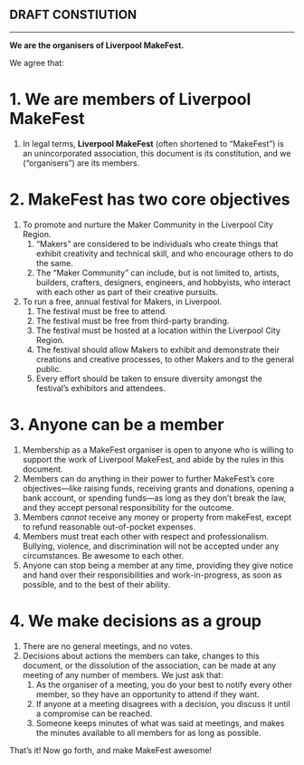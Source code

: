 ## DRAFT CONSTIUTION

---

**We are the organisers of Liverpool MakeFest.**

We agree that:

# 1. We are members of Liverpool MakeFest

1. In legal terms, **Liverpool MakeFest** (often shortened to “MakeFest”) is an unincorporated association, this document is its constitution, and we (“organisers”) are its members.

# 2. MakeFest has two core objectives

1. To promote and nurture the Maker Community in the Liverpool City Region.
   1. “Makers” are considered to be individuals who create things that exhibit creativity and technical skill, and who encourage others to do the same.
   2. The “Maker Community” can include, but is not limited to, artists, builders, crafters, designers, engineers, and hobbyists, who interact with each other as part of their creative pursuits.
2. To run a free, annual festival for Makers, in Liverpool.
   1. The festival must be free to attend.
   2. The festival must be free from third-party branding.
   3. The festival must be hosted at a location within the Liverpool City Region.
   4. The festival should allow Makers to exhibit and demonstrate their creations and creative processes, to other Makers and to the general public.
   5. Every effort should be taken to ensure diversity amongst the festival’s exhibitors and attendees.

# 3. Anyone can be a member

1. Membership as a MakeFest organiser is open to anyone who is willing to support the work of Liverpool MakeFest, and abide by the rules in this document.
2. Members can do anything in their power to further MakeFest’s core objectives—like raising funds, receiving grants and donations, opening a bank account, or spending funds—as long as they don’t break the law, and they accept personal responsibility for the outcome.
3. Members *cannot* receive any money or property from makeFest, except to refund reasonable out-of-pocket expenses.
4. Members must treat each other with respect and professionalism. Bullying, violence, and discrimination will not be accepted under any circumstances. Be awesome to each other.
5. Anyone can stop being a member at any time, providing they give notice and hand over their responsibilities and work-in-progress, as soon as possible, and to the best of their ability.

# 4. We make decisions as a group

1. There are no general meetings, and no votes.
2. Decisions about actions the members can take, changes to this document, or the dissolution of the association, can be made at any meeting of any number of members. We just ask that:
   1. As the organiser of a meeting, you do your best to notify every other member, so they have an opportunity to attend if they want.
   2. If anyone at a meeting disagrees with a decision, you discuss it until a compromise can be reached.
   3. Someone keeps minutes of what was said at meetings, and makes the minutes available to all members for as long as possible.

That’s it! Now go forth, and make MakeFest awesome!
